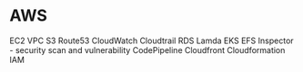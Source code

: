 # AWS
EC2
VPC
S3
Route53
CloudWatch Cloudtrail 
RDS
Lamda
EKS
EFS
Inspector - security scan and vulnerability 
CodePipeline
Cloudfront
Cloudformation 
IAM 

